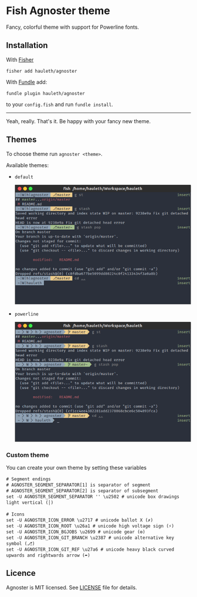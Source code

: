 # Fish Agnoster theme

Fancy, colorful theme with support for Powerline fonts.

## Installation

With [Fisher](https://github.com/fisherman/fisherman)

    fisher add hauleth/agnoster

With [Fundle](https://github.com/danhper/fundle) add:

    fundle plugin hauleth/agnoster
    
to your `config.fish` and run `fundle install`.

---

Yeah, really. That's it. Be happy with your fancy new theme.

## Themes

To choose theme run `agnoster <theme>`.

Available themes:

- `default`

  ![default theme](screenshots/default.png)
- `powerline`

  ![powerline theme](screenshots/powerline.png)

### Custom theme

You can create your own theme by setting these variables

```
# Segment endings
# AGNOSTER_SEGMENT_SEPARATOR[1] is separator of segment
# AGNOSTER_SEGMENT_SEPARATOR[2] is separator of subsegment
set -U AGNOSTER_SEGMENT_SEPARATOR '' \u2502 # unicode box drawings light vertical (│)

# Icons
set -U AGNOSTER_ICON_ERROR \u2717 # unicode ballot X (✗)
set -U AGNOSTER_ICON_ROOT \u26a1 # unicode high voltage sign (⚡)
set -U AGNOSTER_ICON_BGJOBS \u2699 # unicode gear (⚙)
set -U AGNOSTER_ICON_GIT_BRANCH \u2387 # unicode alternative key symbol (⎇)
set -U AGNOSTER_ICON_GIT_REF \u27a6 # unicode heavy black curved upwards and rightwards arrow (➦)
```

## Licence

Agnoster is MIT licensed. See [LICENSE](LICENSE) file for details.
